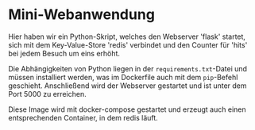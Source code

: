 # Mini-Webanwendung

Hier haben wir ein Python-Skript, welches den Webserver 'flask' startet, sich
mit dem Key-Value-Store 'redis' verbindet und den Counter für 'hits' bei jedem
Besuch um eins erhöht.

Die Abhängigkeiten von Python liegen in der `requirements.txt`-Datei und müssen
installiert werden, was im Dockerfile auch mit dem `pip`-Befehl geschieht.
Anschließend wird der Webserver gestartet und ist unter dem Port 5000 zu
erreichen.

Diese Image wird mit docker-compose gestartet und erzeugt auch einen
entsprechenden Container, in dem redis läuft.
